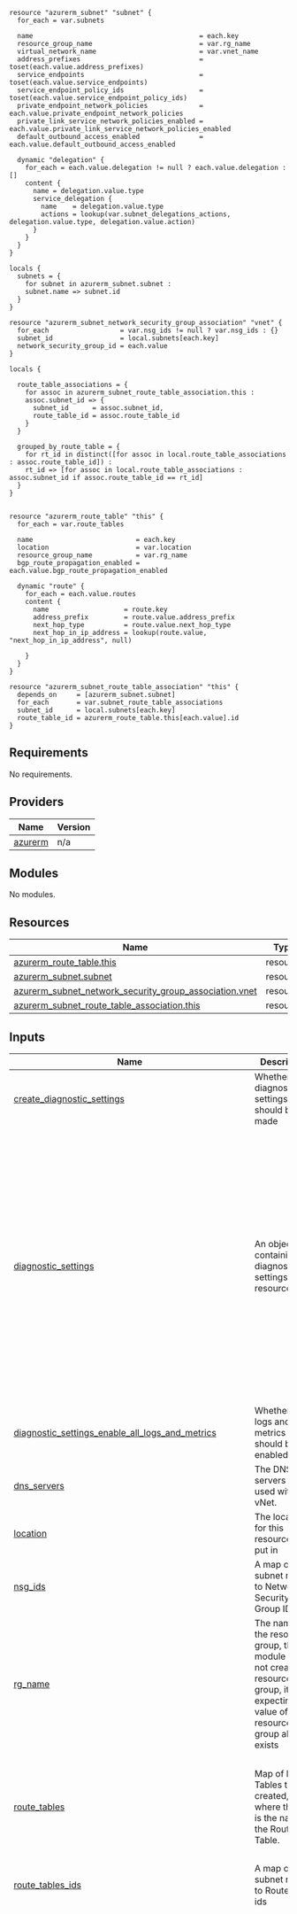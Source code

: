 ```hcl
resource "azurerm_subnet" "subnet" {
  for_each = var.subnets

  name                                          = each.key
  resource_group_name                           = var.rg_name
  virtual_network_name                          = var.vnet_name
  address_prefixes                              = toset(each.value.address_prefixes)
  service_endpoints                             = toset(each.value.service_endpoints)
  service_endpoint_policy_ids                   = toset(each.value.service_endpoint_policy_ids)
  private_endpoint_network_policies             = each.value.private_endpoint_network_policies
  private_link_service_network_policies_enabled = each.value.private_link_service_network_policies_enabled
  default_outbound_access_enabled               = each.value.default_outbound_access_enabled

  dynamic "delegation" {
    for_each = each.value.delegation != null ? each.value.delegation : []
    content {
      name = delegation.value.type
      service_delegation {
        name    = delegation.value.type
        actions = lookup(var.subnet_delegations_actions, delegation.value.type, delegation.value.action)
      }
    }
  }
}

locals {
  subnets = {
    for subnet in azurerm_subnet.subnet :
    subnet.name => subnet.id
  }
}

resource "azurerm_subnet_network_security_group_association" "vnet" {
  for_each                  = var.nsg_ids != null ? var.nsg_ids : {}
  subnet_id                 = local.subnets[each.key]
  network_security_group_id = each.value
}

locals {

  route_table_associations = {
    for assoc in azurerm_subnet_route_table_association.this :
    assoc.subnet_id => {
      subnet_id      = assoc.subnet_id,
      route_table_id = assoc.route_table_id
    }
  }

  grouped_by_route_table = {
    for rt_id in distinct([for assoc in local.route_table_associations : assoc.route_table_id]) :
    rt_id => [for assoc in local.route_table_associations : assoc.subnet_id if assoc.route_table_id == rt_id]
  }
}


resource "azurerm_route_table" "this" {
  for_each = var.route_tables

  name                          = each.key
  location                      = var.location
  resource_group_name           = var.rg_name
  bgp_route_propagation_enabled = each.value.bgp_route_propagation_enabled

  dynamic "route" {
    for_each = each.value.routes
    content {
      name                   = route.key
      address_prefix         = route.value.address_prefix
      next_hop_type          = route.value.next_hop_type
      next_hop_in_ip_address = lookup(route.value, "next_hop_in_ip_address", null)

    }
  }
}

resource "azurerm_subnet_route_table_association" "this" {
  depends_on     = [azurerm_subnet.subnet]
  for_each       = var.subnet_route_table_associations
  subnet_id      = local.subnets[each.key]
  route_table_id = azurerm_route_table.this[each.value].id
}
```
## Requirements

No requirements.

## Providers

| Name | Version |
|------|---------|
| <a name="provider_azurerm"></a> [azurerm](#provider\_azurerm) | n/a |

## Modules

No modules.

## Resources

| Name | Type |
|------|------|
| [azurerm_route_table.this](https://registry.terraform.io/providers/hashicorp/azurerm/latest/docs/resources/route_table) | resource |
| [azurerm_subnet.subnet](https://registry.terraform.io/providers/hashicorp/azurerm/latest/docs/resources/subnet) | resource |
| [azurerm_subnet_network_security_group_association.vnet](https://registry.terraform.io/providers/hashicorp/azurerm/latest/docs/resources/subnet_network_security_group_association) | resource |
| [azurerm_subnet_route_table_association.this](https://registry.terraform.io/providers/hashicorp/azurerm/latest/docs/resources/subnet_route_table_association) | resource |

## Inputs

| Name | Description | Type | Default | Required |
|------|-------------|------|---------|:--------:|
| <a name="input_create_diagnostic_settings"></a> [create\_diagnostic\_settings](#input\_create\_diagnostic\_settings) | Whether diagnostic settings should be made | `bool` | `false` | no |
| <a name="input_diagnostic_settings"></a> [diagnostic\_settings](#input\_diagnostic\_settings) | An object containing the diagnostic settings for a resource | <pre>object({<br/>    diagnostic_settings_name       = optional(string)<br/>    target_resource_id             = optional(string)<br/>    storage_account_id             = optional(string)<br/>    eventhub_name                  = optional(string)<br/>    eventhub_authorization_rule_id = optional(string)<br/>    law_id                         = optional(string)<br/>    law_destination_type           = optional(string, "Dedicated")<br/>    partner_solution_id            = optional(string)<br/>    enabled_log = optional(list(object({<br/>      category       = optional(string)<br/>      category_group = optional(string)<br/>    })), [])<br/>    metric = optional(list(object({<br/>      category = string<br/>      enabled  = optional(bool, true)<br/>    })), [])<br/>    enable_all_logs    = optional(bool, false)<br/>    enable_all_metrics = optional(bool, false)<br/>  })</pre> | `null` | no |
| <a name="input_diagnostic_settings_enable_all_logs_and_metrics"></a> [diagnostic\_settings\_enable\_all\_logs\_and\_metrics](#input\_diagnostic\_settings\_enable\_all\_logs\_and\_metrics) | Whether all logs and metrics should be enabled | `bool` | `false` | no |
| <a name="input_dns_servers"></a> [dns\_servers](#input\_dns\_servers) | The DNS servers to be used with vNet. | `list(string)` | `[]` | no |
| <a name="input_location"></a> [location](#input\_location) | The location for this resource to be put in | `string` | n/a | yes |
| <a name="input_nsg_ids"></a> [nsg\_ids](#input\_nsg\_ids) | A map of subnet name to Network Security Group IDs | `map(string)` | `{}` | no |
| <a name="input_rg_name"></a> [rg\_name](#input\_rg\_name) | The name of the resource group, this module does not create a resource group, it is expecting the value of a resource group already exists | `string` | n/a | yes |
| <a name="input_route_tables"></a> [route\_tables](#input\_route\_tables) | Map of Route Tables to be created, where the key is the name of the Route Table. | <pre>map(object({<br/>    bgp_route_propagation_enabled = optional(bool, false)<br/>    routes = map(object({<br/>      address_prefix         = string<br/>      next_hop_type          = string<br/>      next_hop_in_ip_address = optional(string)<br/>    }))<br/>  }))</pre> | `{}` | no |
| <a name="input_route_tables_ids"></a> [route\_tables\_ids](#input\_route\_tables\_ids) | A map of subnet name to Route table ids | `map(string)` | `{}` | no |
| <a name="input_subnet_delegations_actions"></a> [subnet\_delegations\_actions](#input\_subnet\_delegations\_actions) | List of delegation actions when delegations of subnets is used, will be done for query | `map(list(string))` | <pre>{<br/>  "GitHub.Network/networkSettings": [<br/>    "Microsoft.Network/virtualNetworks/subnets/action"<br/>  ],<br/>  "Microsoft.AVS/PrivateClouds": [<br/>    "Microsoft.Network/virtualNetworks/subnets/action"<br/>  ],<br/>  "Microsoft.ApiManagement/service": [<br/>    "Microsoft.Network/virtualNetworks/subnets/join/action",<br/>    "Microsoft.Network/virtualNetworks/subnets/prepareNetworkPolicies/action"<br/>  ],<br/>  "Microsoft.Apollo/npu": [<br/>    "Microsoft.Network/virtualNetworks/subnets/action"<br/>  ],<br/>  "Microsoft.App/environments": [<br/>    "Microsoft.Network/virtualNetworks/subnets/action"<br/>  ],<br/>  "Microsoft.App/testClients": [<br/>    "Microsoft.Network/virtualNetworks/subnets/action"<br/>  ],<br/>  "Microsoft.AzureCosmosDB/clusters": [<br/>    "Microsoft.Network/virtualNetworks/subnets/join/action"<br/>  ],<br/>  "Microsoft.BareMetal/AzureHPC": [<br/>    "Microsoft.Network/virtualNetworks/subnets/action"<br/>  ],<br/>  "Microsoft.BareMetal/AzureHostedService": [<br/>    "Microsoft.Network/virtualNetworks/subnets/action"<br/>  ],<br/>  "Microsoft.BareMetal/AzurePaymentHSM": [<br/>    "Microsoft.Network/virtualNetworks/subnets/action"<br/>  ],<br/>  "Microsoft.BareMetal/AzureVMware": [<br/>    "Microsoft.Network/networkinterfaces/*",<br/>    "Microsoft.Network/virtualNetworks/subnets/join/action"<br/>  ],<br/>  "Microsoft.BareMetal/CrayServers": [<br/>    "Microsoft.Network/networkinterfaces/*",<br/>    "Microsoft.Network/virtualNetworks/subnets/join/action"<br/>  ],<br/>  "Microsoft.BareMetal/MonitoringServers": [<br/>    "Microsoft.Network/virtualNetworks/subnets/action"<br/>  ],<br/>  "Microsoft.Batch/batchAccounts": [<br/>    "Microsoft.Network/virtualNetworks/subnets/action"<br/>  ],<br/>  "Microsoft.CloudTest/hostedpools": [<br/>    "Microsoft.Network/virtualNetworks/subnets/action"<br/>  ],<br/>  "Microsoft.CloudTest/images": [<br/>    "Microsoft.Network/virtualNetworks/subnets/action"<br/>  ],<br/>  "Microsoft.CloudTest/pools": [<br/>    "Microsoft.Network/virtualNetworks/subnets/action"<br/>  ],<br/>  "Microsoft.Codespaces/plans": [<br/>    "Microsoft.Network/virtualNetworks/subnets/action"<br/>  ],<br/>  "Microsoft.ContainerInstance/containerGroups": [<br/>    "Microsoft.Network/virtualNetworks/subnets/action"<br/>  ],<br/>  "Microsoft.ContainerService/TestClients": [<br/>    "Microsoft.Network/virtualNetworks/subnets/action"<br/>  ],<br/>  "Microsoft.ContainerService/managedClusters": [<br/>    "Microsoft.Network/virtualNetworks/subnets/action"<br/>  ],<br/>  "Microsoft.DBforMySQL/flexibleServers": [<br/>    "Microsoft.Network/virtualNetworks/subnets/action"<br/>  ],<br/>  "Microsoft.DBforMySQL/servers": [<br/>    "Microsoft.Network/virtualNetworks/subnets/action"<br/>  ],<br/>  "Microsoft.DBforMySQL/serversv2": [<br/>    "Microsoft.Network/virtualNetworks/subnets/action"<br/>  ],<br/>  "Microsoft.DBforPostgreSQL/flexibleServers": [<br/>    "Microsoft.Network/virtualNetworks/subnets/action"<br/>  ],<br/>  "Microsoft.DBforPostgreSQL/serversv2": [<br/>    "Microsoft.Network/virtualNetworks/subnets/join/action"<br/>  ],<br/>  "Microsoft.DBforPostgreSQL/singleServers": [<br/>    "Microsoft.Network/virtualNetworks/subnets/action"<br/>  ],<br/>  "Microsoft.Databricks/workspaces": [<br/>    "Microsoft.Network/virtualNetworks/subnets/join/action",<br/>    "Microsoft.Network/virtualNetworks/subnets/prepareNetworkPolicies/action",<br/>    "Microsoft.Network/virtualNetworks/subnets/unprepareNetworkPolicies/action"<br/>  ],<br/>  "Microsoft.DelegatedNetwork/controller": [<br/>    "Microsoft.Network/virtualNetworks/subnets/action"<br/>  ],<br/>  "Microsoft.DevCenter/networkConnection": [<br/>    "Microsoft.Network/virtualNetworks/subnets/action"<br/>  ],<br/>  "Microsoft.DevOpsInfrastructure/pools": [<br/>    "Microsoft.Network/virtualNetworks/subnets/join/action"<br/>  ],<br/>  "Microsoft.DocumentDB/cassandraClusters": [<br/>    "Microsoft.Network/virtualNetworks/subnets/action"<br/>  ],<br/>  "Microsoft.Fidalgo/networkSettings": [<br/>    "Microsoft.Network/virtualNetworks/subnets/action"<br/>  ],<br/>  "Microsoft.HardwareSecurityModules/dedicatedHSMs": [<br/>    "Microsoft.Network/networkinterfaces/*",<br/>    "Microsoft.Network/virtualNetworks/subnets/join/action"<br/>  ],<br/>  "Microsoft.Kusto/clusters": [<br/>    "Microsoft.Network/virtualNetworks/subnets/action"<br/>  ],<br/>  "Microsoft.LabServices/labplans": [<br/>    "Microsoft.Network/virtualNetworks/subnets/action"<br/>  ],<br/>  "Microsoft.Logic/integrationServiceEnvironments": [<br/>    "Microsoft.Network/virtualNetworks/subnets/action"<br/>  ],<br/>  "Microsoft.MachineLearningServices/workspaces": [<br/>    "Microsoft.Network/virtualNetworks/subnets/join/action"<br/>  ],<br/>  "Microsoft.Netapp/volumes": [<br/>    "Microsoft.Network/networkinterfaces/*",<br/>    "Microsoft.Network/virtualNetworks/subnets/join/action"<br/>  ],<br/>  "Microsoft.Network/dnsResolvers": [<br/>    "Microsoft.Network/virtualNetworks/subnets/join/action"<br/>  ],<br/>  "Microsoft.Network/fpgaNetworkInterfaces": [<br/>    "Microsoft.Network/virtualNetworks/subnets/action"<br/>  ],<br/>  "Microsoft.Network/managedResolvers": [<br/>    "Microsoft.Network/virtualNetworks/subnets/action"<br/>  ],<br/>  "Microsoft.Network/networkWatchers.": [<br/>    "Microsoft.Network/virtualNetworks/subnets/join/action"<br/>  ],<br/>  "Microsoft.Network/virtualNetworkGateways": [<br/>    "Microsoft.Network/virtualNetworks/subnets/action"<br/>  ],<br/>  "Microsoft.Orbital/orbitalGateways": [<br/>    "Microsoft.Network/virtualNetworks/subnets/action"<br/>  ],<br/>  "Microsoft.PowerPlatform/enterprisePolicies": [<br/>    "Microsoft.Network/virtualNetworks/subnets/action"<br/>  ],<br/>  "Microsoft.PowerPlatform/vnetaccesslinks": [<br/>    "Microsoft.Network/virtualNetworks/subnets/action"<br/>  ],<br/>  "Microsoft.ServiceFabricMesh/networks": [<br/>    "Microsoft.Network/virtualNetworks/subnets/action"<br/>  ],<br/>  "Microsoft.ServiceNetworking/trafficControllers": [<br/>    "Microsoft.Network/virtualNetworks/subnets/action"<br/>  ],<br/>  "Microsoft.Singularity/accounts/networks": [<br/>    "Microsoft.Network/virtualNetworks/subnets/action"<br/>  ],<br/>  "Microsoft.Singularity/accounts/npu": [<br/>    "Microsoft.Network/virtualNetworks/subnets/action"<br/>  ],<br/>  "Microsoft.Sql/managedInstances": [<br/>    "Microsoft.Network/virtualNetworks/subnets/join/action",<br/>    "Microsoft.Network/virtualNetworks/subnets/prepareNetworkPolicies/action",<br/>    "Microsoft.Network/virtualNetworks/subnets/unprepareNetworkPolicies/action"<br/>  ],<br/>  "Microsoft.Sql/managedInstancesOnebox": [<br/>    "Microsoft.Network/virtualNetworks/subnets/action"<br/>  ],<br/>  "Microsoft.Sql/managedInstancesStage": [<br/>    "Microsoft.Network/virtualNetworks/subnets/action"<br/>  ],<br/>  "Microsoft.Sql/managedInstancesTest": [<br/>    "Microsoft.Network/virtualNetworks/subnets/action"<br/>  ],<br/>  "Microsoft.Sql/servers": [<br/>    "Microsoft.Network/virtualNetworks/subnets/action"<br/>  ],<br/>  "Microsoft.StoragePool/diskPools": [<br/>    "Microsoft.Network/virtualNetworks/subnets/action"<br/>  ],<br/>  "Microsoft.StreamAnalytics/streamingJobs": [<br/>    "Microsoft.Network/virtualNetworks/subnets/join/action"<br/>  ],<br/>  "Microsoft.Synapse/workspaces": [<br/>    "Microsoft.Network/virtualNetworks/subnets/action"<br/>  ],<br/>  "Microsoft.Web/hostingEnvironments": [<br/>    "Microsoft.Network/virtualNetworks/subnets/action"<br/>  ],<br/>  "Microsoft.Web/serverFarms": [<br/>    "Microsoft.Network/virtualNetworks/subnets/action"<br/>  ],<br/>  "NGINX.NGINXPLUS/nginxDeployments": [<br/>    "Microsoft.Network/virtualNetworks/subnets/action"<br/>  ],<br/>  "PaloAltoNetworks.Cloudngfw/firewalls": [<br/>    "Microsoft.Network/virtualNetworks/subnets/action"<br/>  ],<br/>  "Qumulo.Storage/fileSystems": [<br/>    "Microsoft.Network/virtualNetworks/subnets/action"<br/>  ]<br/>}</pre> | no |
| <a name="input_subnet_enforce_private_link_endpoint_network_policies"></a> [subnet\_enforce\_private\_link\_endpoint\_network\_policies](#input\_subnet\_enforce\_private\_link\_endpoint\_network\_policies) | A map of subnet name to enable/disable private link endpoint network policies on the subnet. | `map(bool)` | `{}` | no |
| <a name="input_subnet_enforce_private_link_service_network_policies"></a> [subnet\_enforce\_private\_link\_service\_network\_policies](#input\_subnet\_enforce\_private\_link\_service\_network\_policies) | A map of subnet name to enable/disable private link service network policies on the subnet. | `map(bool)` | `{}` | no |
| <a name="input_subnet_route_table_associations"></a> [subnet\_route\_table\_associations](#input\_subnet\_route\_table\_associations) | Map where the key is the subnet name and the value is the name of the route table to associate with. | `map(string)` | `{}` | no |
| <a name="input_subnet_service_endpoints"></a> [subnet\_service\_endpoints](#input\_subnet\_service\_endpoints) | A map of subnet name to service endpoints to add to the subnet. | `map(any)` | `{}` | no |
| <a name="input_subnets"></a> [subnets](#input\_subnets) | Map of subnets with their properties | <pre>map(object({<br/>    address_prefixes                              = set(string)<br/>    private_endpoint_network_policies             = optional(string, "Disabled")<br/>    private_link_service_network_policies_enabled = optional(bool, false)<br/>    default_outbound_access_enabled               = optional(bool, true)<br/>    service_endpoint_policy_ids                   = optional(set(string))<br/>    delegation = optional(list(object({<br/>      type   = optional(string)<br/>      action = optional(list(string)) # Optional user-defined action<br/>    })))<br/>    service_endpoints = optional(list(string))<br/>  }))</pre> | `{}` | no |
| <a name="input_tags"></a> [tags](#input\_tags) | The tags to associate with your network and subnets. | `map(string)` | n/a | yes |
| <a name="input_vnet_name"></a> [vnet\_name](#input\_vnet\_name) | Name of the vnet to create | `string` | n/a | yes |

## Outputs

| Name | Description |
|------|-------------|
| <a name="output_route_table_ids"></a> [route\_table\_ids](#output\_route\_table\_ids) | Map of Route Table names to their IDs. |
| <a name="output_subnet_ids_associated_with_route_tables"></a> [subnet\_ids\_associated\_with\_route\_tables](#output\_subnet\_ids\_associated\_with\_route\_tables) | The IDs of the subnets associated with each route table |
| <a name="output_subnets_ids"></a> [subnets\_ids](#output\_subnets\_ids) | The ids of the subnets created |
| <a name="output_subnets_names"></a> [subnets\_names](#output\_subnets\_names) | The name of the subnets created |
| <a name="output_vnet_dns_servers"></a> [vnet\_dns\_servers](#output\_vnet\_dns\_servers) | The dns servers of the vnet, if it is using Azure default, this module will return the Azure 'wire' IP as a list of string in the 1st element |
